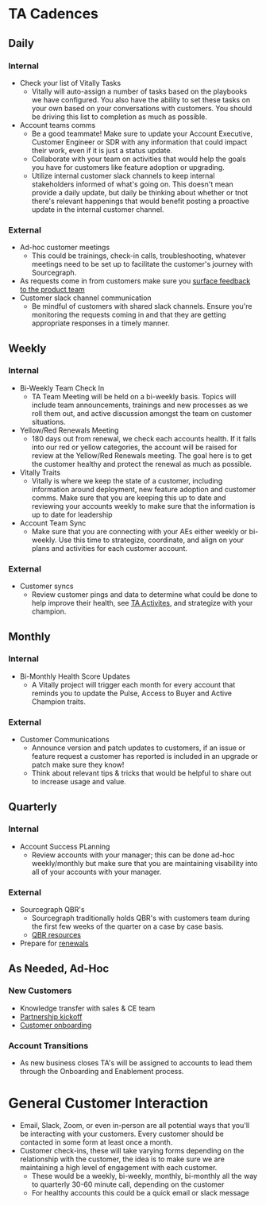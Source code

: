 # TA Cadences

## Daily

### Internal

- Check your list of Vitally Tasks
  - Vitally will auto-assign a number of tasks based on the playbooks we have configured. You also have the ability to set these tasks on your own based on your conversations with customers. You should be driving this list to completion as much as possible.
- Account teams comms
  - Be a good teammate! Make sure to update your Account Executive, Customer Engineer or SDR with any information that could impact their work, even if it is just a status update.
  - Collaborate with your team on activities that would help the goals you have for customers like feature adoption or upgrading.
  - Utilize internal customer slack channels to keep internal stakeholders informed of what's going on. This doesn't mean provide a daily update, but daily be thinking about whether or tnot there's relevant happenings that would benefit posting a proactive update in the internal customer channel.

### External

- Ad-hoc customer meetings
  - This could be trainings, check-in calls, troubleshooting, whatever meetings need to be set up to facilitate the customer's journey with Sourcegraph.
- As requests come in from customers make sure you [surface feedback to the product team](../../../engineering/product/process/feedback/surfacing_product_feedback.md)
- Customer slack channel communication
  - Be mindful of customers with shared slack channels. Ensure you're monitoring the requests coming in and that they are getting appropriate responses in a timely manner.

## Weekly

### Internal

- Bi-Weekly Team Check In
  - TA Team Meeting will be held on a bi-weekly basis. Topics will include team announcements, trainings and new processes as we roll them out, and active discussion amongst the team on customer situations.
- Yellow/Red Renewals Meeting
  - 180 days out from renewal, we check each accounts health. If it falls into our red or yellow categories, the account will be raised for review at the Yellow/Red Renewals meeting. The goal here is to get the customer healthy and protect the renewal as much as possible.
- Vitally Traits
  - Vitally is where we keep the state of a customer, including information around deployment, new feature adoption and customer comms. Make sure that you are keeping this up to date and reviewing your accounts weekly to make sure that the information is up to date for leadership
- Account Team Sync
  - Make sure that you are connecting with your AEs either weekly or bi-weekly. Use this time to strategize, coordinate, and align on your plans and activities for each customer account.

### External

- Customer syncs
  - Review customer pings and data to determine what could be done to help improve their health, see [TA Activites](./ta-scenarios.md), and strategize with your champion.

## Monthly

### Internal

- Bi-Monthly Health Score Updates
  - A Vitally project will trigger each month for every account that reminds you to update the Pulse, Access to Buyer and Active Champion traits.

### External

- Customer Communications
  - Announce version and patch updates to customers, if an issue or feature request a customer has reported is included in an upgrade or patch make sure they know!
  - Think about relevant tips & tricks that would be helpful to share out to increase usage and value.

## Quarterly

### Internal

- Account Success PLanning
  - Review accounts with your manager; this can be done ad-hoc weekly/monthly but make sure that you are maintaining visability into all of your accounts with your manager.

### External

- Sourcegraph QBR's
  - Sourcegraph traditionally holds QBR's with customers team during the first few weeks of the quarter on a case by case basis.
  - [QBR resources](../team-culture/working-with-customers.md#qbrs)
- Prepare for [renewals](../team-culture/working-with-customers.md#renewal-process)

## As Needed, Ad-Hoc

### New Customers

- Knowledge transfer with sales & CE team
- [Partnership kickoff](../team-culture/working-with-customers.md#post-sales-partnership-kickoff)
- [Customer onboarding](../team-culture/working-with-customers.md#user-onboarding)

### Account Transitions

- As new business closes TA's will be assigned to accounts to lead them through the Onboarding and Enablement process.

# General Customer Interaction

- Email, Slack, Zoom, or even in-person are all potential ways that you'll be interacting with your customers. Every customer should be contacted in some form at least once a month.
- Customer check-ins, these will take varying forms depending on the relationship with the customer, the idea is to make sure we are maintaining a high level of engagement with each customer.
  - These would be a weekly, bi-weekly, monthly, bi-monthly all the way to quarterly 30-60 minute call, depending on the customer
  - For healthy accounts this could be a quick email or slack message
